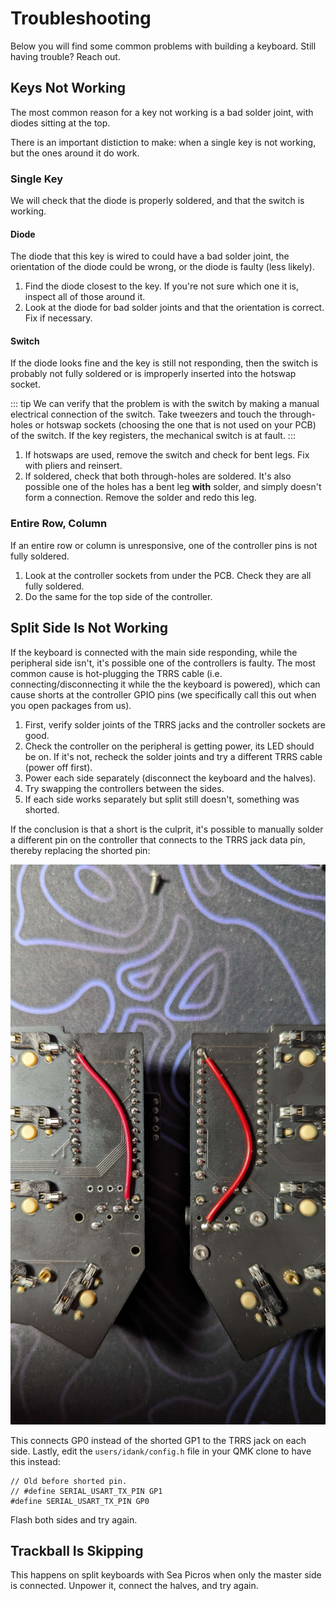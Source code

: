 # Troubleshooting

Below you will find some common problems with building a keyboard. Still having trouble? Reach out.

## Keys Not Working

The most common reason for a key not working is a bad solder joint, with diodes sitting at the top.

There is an important distiction to make: when a single key is not working, but the ones around it do work.

### Single Key

We will check that the diode is properly soldered, and that the switch is working.

#### Diode

The diode that this key is wired to could have a bad solder joint, the orientation of the diode could be wrong, or the diode is faulty (less likely).

1. Find the diode closest to the key. If you're not sure which one it is, inspect all of those around it.
1. Look at the diode for bad solder joints and that the orientation is correct. Fix if necessary.

#### Switch

If the diode looks fine and the key is still not responding, then the switch is probably not fully soldered or is improperly inserted into the hotswap socket.

::: tip
We can verify that the problem is with the switch by making a manual electrical connection of the switch. Take tweezers and touch the through-holes or hotswap sockets (choosing the one that is not used on your PCB) of the switch. If the key registers, the mechanical switch is at fault.
:::

1. If hotswaps are used, remove the switch and check for bent legs. Fix with pliers and reinsert.
1. If soldered, check that both through-holes are soldered. It's also possible one of the holes has a bent leg **with** solder, and simply doesn't form a connection. Remove the solder and redo this leg.

### Entire Row, Column

If an entire row or column is unresponsive, one of the controller pins is not fully soldered.

1. Look at the controller sockets from under the PCB. Check they are all fully soldered.
1. Do the same for the top side of the controller.

## Split Side Is Not Working

If the keyboard is connected with the main side responding, while the peripheral side isn't, it's possible one of the controllers is faulty. The most common cause is hot-plugging the TRRS cable (i.e. connecting/disconnecting it while the the keyboard is powered), which can cause shorts at the controller GPIO pins (we specifically call this out when you open packages from us).

1. First, verify solder joints of the TRRS jacks and the controller sockets are good.
1. Check the controller on the peripheral is getting power, its LED should be on. If it's not, recheck the solder joints and try a different TRRS cable (power off first).
1. Power each side separately (disconnect the keyboard and the halves).
1. Try swapping the controllers between the sides.
1. If each side works separately but split still doesn't, something was shorted.

If the conclusion is that a short is the culprit, it's possible to manually solder a different pin on the controller that connects to the TRRS jack data pin, thereby replacing the shorted pin:

![rewire shorted pins](./rewire-shorted-trrs.jpg)

This connects GP0 instead of the shorted GP1 to the TRRS jack on each side. Lastly, edit the `users/idank/config.h` file in your QMK clone to have this instead:

```
// Old before shorted pin.
// #define SERIAL_USART_TX_PIN GP1
#define SERIAL_USART_TX_PIN GP0
```

Flash both sides and try again.

## Trackball Is Skipping

This happens on split keyboards with Sea Picros when only the master side is connected. Unpower it, connect the halves, and try again.
